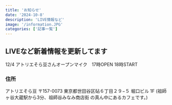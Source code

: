 ```yaml
---
title: 'お知らせ'
date: '2024-10-8'
description: 'LIVE情報など'
image: '/information.JPG'
categories: ['記事一覧']
---
```


## LIVEなど新着情報を更新してます

12/4 アトリエそら豆さんオープンマイク　17時OPEN 18時START

### 住所
アトリエそら豆
〒157-0073
東京都世田谷区砧６丁目２９−５ 堀口ビル 1F
(祖師ヶ谷大蔵駅から3分、祖師谷みなみ商店街 の真ん中にあるカフェです。)